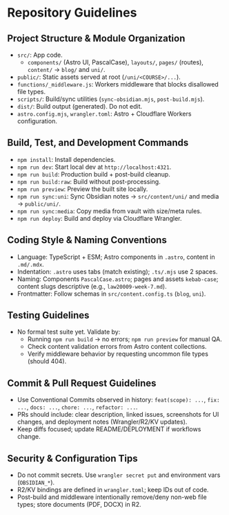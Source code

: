 # Repository Guidelines

## Project Structure & Module Organization
- `src/`: App code.
  - `components/` (Astro UI, PascalCase), `layouts/`, `pages/` (routes), `content/` → `blog/` and `uni/`.
- `public/`: Static assets served at root (`/uni/<COURSE>/...`).
- `functions/_middleware.js`: Workers middleware that blocks disallowed file types.
- `scripts/`: Build/sync utilities (`sync-obsidian.mjs`, `post-build.mjs`).
- `dist/`: Build output (generated). Do not edit.
- `astro.config.mjs`, `wrangler.toml`: Astro + Cloudflare Workers configuration.

## Build, Test, and Development Commands
- `npm install`: Install dependencies.
- `npm run dev`: Start local dev at `http://localhost:4321`.
- `npm run build`: Production build + post-build cleanup.
- `npm run build:raw`: Build without post-processing.
- `npm run preview`: Preview the built site locally.
- `npm run sync:uni`: Sync Obsidian notes → `src/content/uni/` and media → `public/uni/`.
- `npm run sync:media`: Copy media from vault with size/meta rules.
- `npm run deploy`: Build and deploy via Cloudflare Wrangler.

## Coding Style & Naming Conventions
- Language: TypeScript + ESM; Astro components in `.astro`, content in `.md/.mdx`.
- Indentation: `.astro` uses tabs (match existing); `.ts/.mjs` use 2 spaces.
- Naming: Components `PascalCase.astro`; pages and assets `kebab-case`; content slugs descriptive (e.g., `law20009-week-7.md`).
- Frontmatter: Follow schemas in `src/content.config.ts` (`blog`, `uni`).

## Testing Guidelines
- No formal test suite yet. Validate by:
  - Running `npm run build` → no errors; `npm run preview` for manual QA.
  - Check content validation errors from Astro content collections.
  - Verify middleware behavior by requesting uncommon file types (should 404).

## Commit & Pull Request Guidelines
- Use Conventional Commits observed in history: `feat(scope): ...`, `fix: ...`, `docs: ...`, `chore: ...`, `refactor: ...`.
- PRs should include: clear description, linked issues, screenshots for UI changes, and deployment notes (Wrangler/R2/KV updates).
- Keep diffs focused; update README/DEPLOYMENT if workflows change.

## Security & Configuration Tips
- Do not commit secrets. Use `wrangler secret put` and environment vars (`OBSIDIAN_*`).
- R2/KV bindings are defined in `wrangler.toml`; keep IDs out of code.
- Post-build and middleware intentionally remove/deny non-web file types; store documents (PDF, DOCX) in R2.

